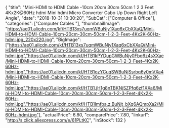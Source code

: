 {
	"title": "Mini-HDMI to HDMI Cable -10cm 20cm 30cm 50cm 1 2  3 Feet 4Kx2K@60Hz hdmi Mini hdmi Micro Converter Cabo Up Down Right Left Angle",
	"date": "2018-10-31 10:30:20",
	"SubCat": ["Computer & Office"],
	"categories": ["Computer Cables "],
	"thumbnailImage": "https://ae01.alicdn.com/kf/HTB13xs7uqmWBuNjy1Xaq6xCbXXaQ/Mini-HDMI-to-HDMI-Cable-10cm-20cm-30cm-50cm-1-2-3-Feet-4Kx2K-60Hz-hdmi.jpg_220x220.jpg",
	"BigImage": ["https://ae01.alicdn.com/kf/HTB13xs7uqmWBuNjy1Xaq6xCbXXaQ/Mini-HDMI-to-HDMI-Cable-10cm-20cm-30cm-50cm-1-2-3-Feet-4Kx2K-60Hz-hdmi.jpg","https://ae01.alicdn.com/kf/HTB1kPYDupGWBuNjy0Fbq6z4sXXae/Mini-HDMI-to-HDMI-Cable-10cm-20cm-30cm-50cm-1-2-3-Feet-4Kx2K-60Hz-hdmi.jpg","https://ae01.alicdn.com/kf/HTB1ozYCuqSWBuNjSsrbq6y0mVXa4/Mini-HDMI-to-HDMI-Cable-10cm-20cm-30cm-50cm-1-2-3-Feet-4Kx2K-60Hz-hdmi.jpg","https://ae01.alicdn.com/kf/HTB1.jH1g8nTBKNjSZPfq6zf1XXa6/Mini-HDMI-to-HDMI-Cable-10cm-20cm-30cm-50cm-1-2-3-Feet-4Kx2K-60Hz-hdmi.jpg","https://ae01.alicdn.com/kf/HTB1lmfba.z.BuNjt_bXq6AQmpXa2/Mini-HDMI-to-HDMI-Cable-10cm-20cm-30cm-50cm-1-2-3-Feet-4Kx2K-60Hz-hdmi.jpg"],
	"actualPrice": 6.80,
	"comparePrice": 7.80,
	"linkurl": "http://s.click.aliexpress.com/e/61PLtKC",
	"inStock": 132
}
